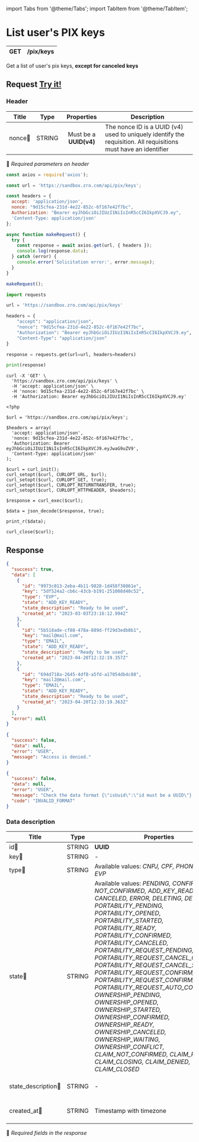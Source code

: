 import Tabs from '@theme/Tabs';
import TabItem from '@theme/TabItem';

# List user's PIX keys

| GET       | /pix/keys          |
| --------- | -------------------|


Get a list of user's pix keys, **except for canceled keys**


## Request <a href="https://sandbox.zro.com/api/api/" class="try-btn">Try it!</a>

### Header

| Title                      | Type       | Properties                       | Description |
| ---------------------------| :---------:|:-------------------------------: |----------------------------------------------------------------------------------------------------------------|
| nonce:small_orange_diamond:| STRING     | Must be a **UUID(v4)**           | The nonce ID is a UUID (v4) used to uniquely identify the requisition. All requisitions must have an identifier|
:small_orange_diamond: *Required parameters on header*


<Tabs>
<TabItem value="js" label="NodeJS">

```js title=Axios
const axios = require('axios');

const url = 'https://sandbox.zro.com/api/pix/keys';

const headers = {
  accept: 'application/json',
  nonce: "9d15cfea-231d-4e22-852c-6f167e42f7bc",
  Authorization: "Bearer eyJhbGciOiJIUzI1NiIsInR5cCI6IkpXVCJ9.ey",
  'Content-Type: application/json'
};

async function makeRequest() {
  try {
    const response = await axios.get(url, { headers });
    console.log(response.data);
  } catch (error) {
    console.error('Solicitation error:', error.message);
  }
}

makeRequest();
```
</TabItem>
<TabItem value="py" label="Python">

```python title=Requests
import requests

url = 'https://sandbox.zro.com/api/pix/keys'

headers = {
    "accept": "application/json",
    "nonce": "9d15cfea-231d-4e22-852c-6f167e42f7bc",
    "Authorization": "Bearer eyJhbGciOiJIUzI1NiIsInR5cCI6IkpXVCJ9.ey",
    "Content-Type": "application/json"
}

response = requests.get(url=url, headers=headers)

print(response)
```
</TabItem>
<TabItem value="shell" label="Shell">

```shell title=CURL
curl -X 'GET' \
  'https://sandbox.zro.com/api/pix/keys' \
  -H 'accept: application/json' \
  -H 'nonce: 9d15cfea-231d-4e22-852c-6f167e42f7bc' \
  -H 'Authorization: Bearer eyJhbGciOiJIUzI1NiIsInR5cCI6IkpXVCJ9.ey'
```
</TabItem>
<TabItem value="php" label="PHP">

```shell title=CURL
<?php

$url = 'https://sandbox.zro.com/api/pix/keys';

$headers = array(
  'accept: application/json',
  'nonce: 9d15cfea-231d-4e22-852c-6f167e42f7bc',
  'Authorization: Bearer eyJhbGciOiJIUzI1NiIsInR5cCI6IkpXVCJ9.eyJwaG9uZV9',
  'Content-Type: application/json'
);

$curl = curl_init();
curl_setopt($curl, CURLOPT_URL, $url);
curl_setopt($curl, CURLOPT_GET, true);
curl_setopt($curl, CURLOPT_RETURNTRANSFER, true);
curl_setopt($curl, CURLOPT_HTTPHEADER, $headers);

$response = curl_exec($curl);

$data = json_decode($response, true);

print_r($data);

curl_close($curl);
```
</TabItem>
</Tabs>

## Response


<Tabs>
<TabItem value="200" label="200">

```json  title=/pix/keys
{
  "success": true,
  "data": [
    {
      "id": "9973c013-2eba-4b11-9828-1d458f30861e",
      "key": "5df524a2-cb6c-43cb-b191-251008d40c52",
      "type": "EVP",
      "state": "ADD_KEY_READY",
      "state_description": "Ready to be used",
      "created_at": "2023-03-03T23:16:12.994Z"
    },
    {
      "id": "5b518ade-cf88-478a-889d-ff29d3edb8b1",
      "key": "mail@mail.com",
      "type": "EMAIL",
      "state": "ADD_KEY_READY",
      "state_description": "Ready to be used",
      "created_at": "2023-04-20T12:32:19.357Z"
    },
    {
      "id": "694d718a-2645-4df8-a5fd-a17054db4c88",
      "key": "mail2@mail.com",
      "type": "EMAIL",
      "state": "ADD_KEY_READY",
      "state_description": "Ready to be used",
      "created_at": "2023-04-20T12:33:19.363Z"
    }
  ],
  "error": null
}
```
</TabItem>
<TabItem value="401" label="401">

```json  title=/pix/keys
{
  "success": false,
  "data": null,
  "error": "USER",
  "message": "Access is denied."
}
```
</TabItem>
<TabItem value="422" label="422">

```json  title=/pix/keys
{
  "success": false,
  "data": null,
  "error": "USER",
  "message": "Check the data format {\"isUuid\":\"id must be a UUID\"} and try again.",
  "code": "INVALID_FORMAT"
}
```
</TabItem>
</Tabs>

### Data description

| Title                             | Type       |Properties                                       | Description                        |
| --------------------------------  |:----------:|-----------------------------------------------| ---------------------------------- |
| id:small_orange_diamond:          | STRING     | **UUID**                                        | PIX key ID                         |
| key:small_orange_diamond:         | STRING     | -                                               | PIX key                            |
| type:small_orange_diamond:        | STRING     | Available values: *CNPJ, CPF, PHONE, EMAIL, EVP* | PIX Key type                       |
| state:small_orange_diamond:       | STRING     | Available values: *PENDING, CONFIRMED, NOT_CONFIRMED, ADD_KEY_READY, READY, CANCELED, ERROR, DELETING, DELETED, PORTABILITY_PENDING, PORTABILITY_OPENED, PORTABILITY_STARTED, PORTABILITY_READY, PORTABILITY_CONFIRMED, PORTABILITY_CANCELED, PORTABILITY_REQUEST_PENDING, PORTABILITY_REQUEST_CANCEL_OPENED, PORTABILITY_REQUEST_CANCEL_STARTED, PORTABILITY_REQUEST_CONFIRM_OPENED, PORTABILITY_REQUEST_CONFIRM_STARTED, PORTABILITY_REQUEST_AUTO_CONFIRMED, OWNERSHIP_PENDING, OWNERSHIP_OPENED, OWNERSHIP_STARTED, OWNERSHIP_CONFIRMED, OWNERSHIP_READY, OWNERSHIP_CANCELED, OWNERSHIP_WAITING, OWNERSHIP_CONFLICT, CLAIM_NOT_CONFIRMED, CLAIM_PENDING, CLAIM_CLOSING, CLAIM_DENIED, CLAIM_CLOSED*       | PIX key state                      |
| state_description:small_orange_diamond:  | STRING     | -                         | Pix key state translated    |
| created_at:small_orange_diamond:  | STRING     | Timestamp with timezone                         | PIX key created date               |

:small_orange_diamond: *Required fields in the response*